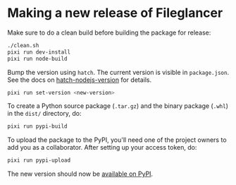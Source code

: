 # Making a new release of Fileglancer

Make sure to do a clean build before building the package for release:

```bash
./clean.sh
pixi run dev-install
pixi run node-build
```

Bump the version using `hatch`. The current version is visible in `package.json`. See the docs on [hatch-nodejs-version](https://github.com/agoose77/hatch-nodejs-version#semver) for details.

```bash
pixi run set-version <new-version>
```

To create a Python source package (`.tar.gz`) and the binary package (`.whl`) in the `dist/` directory, do:

```bash
pixi run pypi-build
```

To upload the package to the PyPI, you'll need one of the project owners to add you as a collaborator. After setting up your access token, do:

```bash
pixi run pypi-upload
```

The new version should now be [available on PyPI](https://pypi.org/project/fileglancer/).
